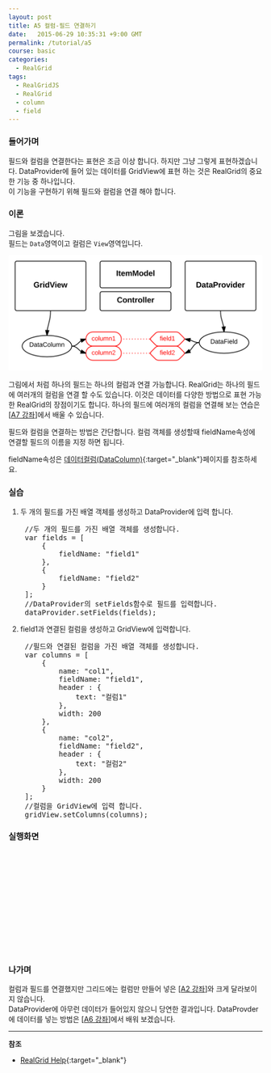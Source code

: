 ```yaml
---
layout: post
title: A5 컬럼-필드 연결하기
date:   2015-06-29 10:35:31 +9:00 GMT
permalink: /tutorial/a5
course: basic
categories: 
  - RealGrid
tags: 
  - RealGridJS
  - RealGrid
  - column
  - field
---
```


<script type="text/javascript" src="/script/dlgrids_eval.js"></script>
<script type="text/javascript" src="/script/realgridjs.js"></script>

<script>
var gridView;
var dataProvider;
    
$(document).ready( function() {

    RealGridJS.setTrace(false);
    RealGridJS.setRootContext("/script");
    
    dataProvider = new RealGridJS.LocalDataProvider();
    gridView = new RealGridJS.GridView("realgrid");
    gridView.setDataSource(dataProvider);
    
    //두 개의 필드를 가진 배열 객체를 생성합니다.
    var fields = [
        {
            fieldName: "field1"
        },
        {
            fieldName: "field2"
        }
    ];
    //DataProvider의 setFields함수로 필드를 입력합니다.
    dataProvider.setFields(fields);

    //필드와 연결된 컬럼을 가진 배열 객체를 생성합니다.
    var columns = [
        {
            name: "col1",
            fieldName: "field1",
            header : {
                text: "컬럼1"
            },
            width: 200
        },
        {
            name: "col2",
            fieldName: "field2",
            header : {
                text: "컬럼2"
            },
            width: 200
        }
    ];
    //컬럼을 GridView에 입력 합니다.
    gridView.setColumns(columns);

});
</script>

### 들어가며

필드와 컬럼을 연결한다는 표현은 조금 이상 합니다. 하지만 그냥 그렇게 표현하겠습니다. DataProvider에 들어 있는 데이터를 GridView에 표현 하는 것은 RealGrid의 중요한 기능 중 하나입니다.  
이 기능을 구현하기 위해 필드와 컬럼을 연결 해야 합니다.

### 이론

그림을 보겠습니다.  
필드는 `Data`영역이고 컬럼은 `View`영역입니다. 

![](/images/blog/20150630-realgrid-a5.png)

그림에서 처럼 하나의 필드는 하나의 컬럼과 연결 가능합니다. RealGrid는 하나의 필드에 여러개의 컬럼을 연결 할 수도 있습니다. 이것은 데이터를 다양한 방법으로 표현 가능한 RealGrid의 장점이기도 합니다. 하나의 필드에 여러개의 컬럼을 연결해 보는 연습은 \[[A7 강좌](/tutorial/a7)\]에서 배울 수 있습니다. 

필드와 컬럼을 연결하는 방법은 간단합니다.  컬럼 객체를 생성할때 fieldName속성에 연결할 필드의 이름을 지정 하면 됩니다. 
 
fieldName속성은 [데이터컬럼(DataColumn)](http://help.realgrid.com/api/types/DataColumn/){:target="_blank"}페이지를 참조하세요.

### 실습

1. 두 개의 필드를 가진 배열 객체를 생성하고 DataProvider에 입력 합니다.
    
    <pre class="prettyprint">
    //두 개의 필드를 가진 배열 객체를 생성합니다.
    var fields = [
        {
            fieldName: "field1"
        },
        {
            fieldName: "field2"
        }
    ];
    //DataProvider의 setFields함수로 필드를 입력합니다.
    dataProvider.setFields(fields);</pre>
2. field1과 연결된 컬럼을 생성하고 GridView에 입력합니다.
    
    <pre class="prettyprint">
    //필드와 연결된 컬럼을 가진 배열 객체를 생성합니다.
    var columns = [
        {
            name: "col1",
            fieldName: "field1",
            header : {
                text: "컬럼1"
            },
            width: 200
        },
        {
            name: "col2",
            fieldName: "field2",
            header : {
                text: "컬럼2"
            },
            width: 200
        }
    ];
    //컬럼을 GridView에 입력 합니다.
    gridView.setColumns(columns);</pre>

### 실행화면

<div id="realgrid" style="width: 100%; height: 200px;"></div>
<p></p>

### 나가며

컬럼과 필드를 연결했지만 그리드에는 컬럼만 만들어 넣은 \[[A2 강좌](/realgrid/a2)\]와 크게 달라보이지 않습니다.  
DataProvider에 아무런 데이터가 들어있지 않으니 당연한 결과입니다. DataProvder에 데이터를 넣는 방법은 \[[A6 강좌](/realgrid/a6)\]에서 배워 보겠습니다.

---
**참조**

* [RealGrid Help](http://help.realgrid.com){:target="_blank"}